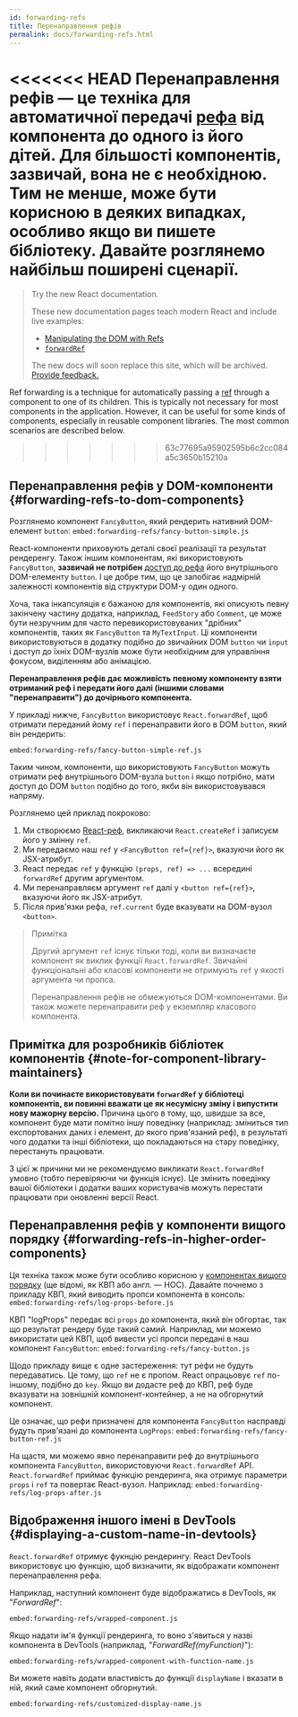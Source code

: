 ```yaml
---
id: forwarding-refs
title: Перенаправлення рефів
permalink: docs/forwarding-refs.html
---
```


<<<<<<< HEAD
Перенаправлення рефів — це техніка для автоматичної передачі [рефа](/docs/refs-and-the-dom.html) від компонента до одного із його дітей. Для більшості компонентів, зазвичай, вона не є необхідною. Тим не менше, може бути корисною в деяких випадках, особливо якщо ви пишете бібліотеку. Давайте розглянемо найбільш поширені сценарії.
=======
> Try the new React documentation.
> 
> These new documentation pages teach modern React and include live examples:
>
> - [Manipulating the DOM with Refs](https://beta.reactjs.org/learn/manipulating-the-dom-with-refs)
> - [`forwardRef`](https://beta.reactjs.org/reference/react/forwardRef)
>
> The new docs will soon replace this site, which will be archived. [Provide feedback.](https://github.com/reactjs/reactjs.org/issues/3308)

Ref forwarding is a technique for automatically passing a [ref](/docs/refs-and-the-dom.html) through a component to one of its children. This is typically not necessary for most components in the application. However, it can be useful for some kinds of components, especially in reusable component libraries. The most common scenarios are described below.
>>>>>>> 63c77695a95902595b6c2cc084a5c3650b15210a

## Перенаправлення рефів у DOM-компоненти {#forwarding-refs-to-dom-components}

Розглянемо компонент `FancyButton`, який рендерить нативний DOM-елемент `button`:
`embed:forwarding-refs/fancy-button-simple.js`

React-компоненти приховують деталі своєї реалізації та результат рендеренгу. Також іншим компонентам, які використовують `FancyButton`, **зазвичай не потрібен** [доступ до рефа](/docs/refs-and-the-dom.html) його внутрішнього DOM-елементу `button`. І це добре тим, що це запобігає надмірній залежності компонентів від структури DOM-у один одного.

Хоча, така інкапсуляція є бажаною для компонентів, які описують певну закінчену частину додатка, наприклад, `FeedStory` або `Comment`, це може бути незручним для часто перевикористовуваних "дрібних" компонентів, таких як `FancyButton` та `MyTextInput`. Ці компоненти використовуються в додатку подібно до звичайних DOM `button` чи `input` і доступ до їхніх DOM-вузлів може бути необхідним для управління фокусом, виділенням або анімацією.

**Перенаправлення рефів дає можливість певному компоненту взяти отриманий реф і передати його далі (іншими словами "перенаправити") до дочірнього компонента.**

У прикладі нижче, `FancyButton` використовує `React.forwardRef`, щоб отримати переданий йому `ref` і перенаправити його в DOM `button`, який він рендерить:

`embed:forwarding-refs/fancy-button-simple-ref.js`

Таким чином, компоненти, що використовують `FancyButton` можуть отримати реф внутрішнього DOM-вузла `button` і якщо потрібно, мати доступ до DOM `button` подібно до того, якби він використовувався напряму.

Розглянемо цей приклад покроково:

1. Ми створюємо [React-реф](/docs/refs-and-the-dom.html), викликаючи `React.createRef` і записуєм його у змінну `ref`.
1. Ми передаємо наш `ref` у `<FancyButton ref={ref}>`, вказуючи його як JSX-атрибут.
1. React передає `ref` у функцію `(props, ref) => ...` всередині `forwardRef` другим аргументом.
1. Ми перенаправляєм аргумент `ref` далі у `<button ref={ref}>`, вказуючи його як JSX-атрибут.
1. Після прив'язки рефа, `ref.current` буде вказувати на DOM-вузол `<button>`.

>Примітка
>
>Другий аргумент `ref` існує тільки тоді, коли ви визначаєте компонент як виклик функції `React.forwardRef`. Звичайні функціональні або класові компоненти не отримують `ref` у якості аргумента чи пропса.
>
>Перенаправлення рефів не обмежуються DOM-компонентами. Ви також можете перенаправити реф у екземпляр класового компонента.

## Примітка для розробників бібліотек компонентів {#note-for-component-library-maintainers}

**Коли ви починаєте використовувати `forwardRef` у бібліотеці компонентів, ви повинні вважати це як несумісну зміну і випустити нову мажорну версію.** Причина цього в тому, що, швидше за все, компонент буде мати помітно іншу поведінку (наприклад: зміниться тип експортованих даних і елемент, до якого прив'язаний реф), в результаті чого додатки та інші бібліотеки, що покладаються на стару поведінку, перестануть працювати.

З цієї ж причини ми не рекомендуємо викликати `React.forwardRef` умовно (тобто перевіряючи чи функція існує). Це змінить поведінку вашої бібліотеки і додатки ваших користувачів можуть перестати працювати при оновленні версії React.

## Перенаправлення рефів у компоненти вищого порядку {#forwarding-refs-in-higher-order-components}

Ця техніка також може бути особливо корисною у [компонентах вищого порядку](/docs/higher-order-components.html) (ще відомі, як КВП або англ. — HOC). Давайте почнемо з прикладу КВП, який виводить пропси компонента в консоль:
`embed:forwarding-refs/log-props-before.js`

КВП "logProps" передає всі `props` до компонента, який він обгортає, так що результат рендеру буде такий самий. Наприклад, ми можемо використати цей КВП, щоб вивести усі пропси передані в наш компонент `FancyButton`:
`embed:forwarding-refs/fancy-button.js`

Щодо прикладу вище є одне застереження: тут рефи не будуть передаватись. Це тому, що `ref` не є пропом. React опрацьовує `ref` по-іншому, подібно до `key`. Якщо ви додасте реф до КВП, реф буде вказувати на зовнішній компонент-контейнер, а не на обгорнутий компонент.

Це означає, що рефи призначені для компонента `FancyButton` насправді будуть прив'язані до компонента `LogProps`:
`embed:forwarding-refs/fancy-button-ref.js`

На щастя, ми можемо явно перенаправити реф до внутрішнього компонента `FancyButton`, використовуючи `React.forwardRef` API. `React.forwardRef` приймає функцію рендеринга, яка отримує параметри `props` і `ref` та повертає React-вузол. Наприклад:
`embed:forwarding-refs/log-props-after.js`

## Відображення іншого імені в DevTools {#displaying-a-custom-name-in-devtools}

`React.forwardRef` отримує фукнцію рендерингу. React DevTools використовує цю функцію, щоб визначити, як відображати компонент перенаправлення рефа.

Наприклад, наступний компонент буде відображатись в DevTools, як "*ForwardRef*":

`embed:forwarding-refs/wrapped-component.js`

Якщо надати ім'я функції рендеринга, то воно з'явиться у назві компонента в DevTools (наприклад, "*ForwardRef(myFunction)*"):

`embed:forwarding-refs/wrapped-component-with-function-name.js`

Ви можете навіть додати властивість до функції `displayName` і вказати в ній, який саме компонент обгорнутий.

`embed:forwarding-refs/customized-display-name.js`
